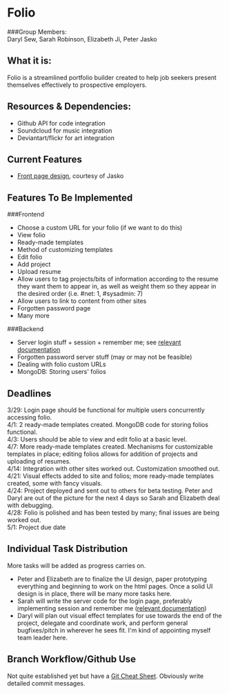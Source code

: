 Folio
=========
###Group Members:  
Daryl Sew, Sarah Robinson, Elizabeth Ji, Peter Jasko  

What it is:  
-----------
Folio is a streamlined portfolio builder created to help job seekers present themselves effectively to prospective employers.  

Resources & Dependencies:
------------------------
*   Github API for code integration  
*   Soundcloud for music integration
*   Deviantart/flickr for art integration

Current Features
----------------
*   [Front page design](http://i1322.photobucket.com/albums/u568/Daryl_LikeaBoshkosh/ScreenShot2013-03-25at105308PM1_zpsb15aa15b.png), courtesy of Jasko   

Features To Be Implemented
--------------------------

###Frontend  
*   Choose a custom URL for your folio (if we want to do this)  
*   View folio  
*   Ready-made templates
*   Method of customizing templates
*   Edit folio  
*   Add project  
*   Upload resume  
*   Allow users to tag projects/bits of information according to the resume they want them to appear in, as well as weight them so they appear in the desired order (i.e. #net: 1, #sysadmin: 7)  
*   Allow users to link to content from other sites  
*   Forgotten password page  
*   Many more

###Backend  
*   Server login stuff + session + remember me; see [relevant documentation](http://pythonhosted.org/Flask-Login/)
*   Forgotten password server stuff (may or may not be feasible)
*   Dealing with folio custom URLs
*   MongoDB: Storing users' folios

Deadlines
---------
3/29: Login page should be functional for multiple users concurrently accessing folio.  
4/1: 2 ready-made templates created. MongoDB code for storing folios functional.  
4/3: Users should be able to view and edit folio at a basic level.  
4/7: More ready-made templates created. Mechanisms for customizable templates in place; editing folios allows for addition of projects and uploading of resumes.  
4/14: Integration with other sites worked out. Customization smoothed out.  
4/21: Visual effects added to site and folios; more ready-made templates created, some with fancy visuals.  
4/24: Project deployed and sent out to others for beta testing. Peter and Daryl are out of the picture for the next 4 days so Sarah and Elizabeth deal with debugging.  
4/28: Folio is polished and has been tested by many; final issues are being worked out.  
5/1: Project due date  

Individual Task Distribution
----------------------------
More tasks will be added as progress carries on.  
*   Peter and Elizabeth are to finalize the UI design, paper prototyping everything and beginning to work on the html pages. Once a solid UI design is in place, there will be many more tasks here.  
*   Sarah will write the server code for the login page, preferably implementing session and remember me ([relevant documentation](http://pythonhosted.org/Flask-Login/)) 
*   Daryl will plan out visual effect templates for use towards the end of the project, delegate and coordinate work, and perform general bugfixes/pitch in wherever he sees fit. I'm kind of appointing myself team leader here. 

Branch Workflow/Github Use
--------------------------
Not quite established yet but have a [Git Cheat Sheet](http://byte.kde.org/~zrusin/git/git-cheat-sheet-medium.png). Obviously write detailed commit messages.  
